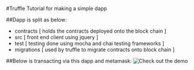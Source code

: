 #Truffle Tutorial for making a simple dapp

##Dapp is split as below:
* contracts [ holds the contracts deployed onto the block chain ]
* src [ front end client using jquery ]
* test [ testing done using mocha and chai testing frameworks ]
* migrations [ used by truffle to migrate contracts onto block chain ]


##Below is transacting via this dapp and metamask:
![Check out the demo](readme/show.gif)

